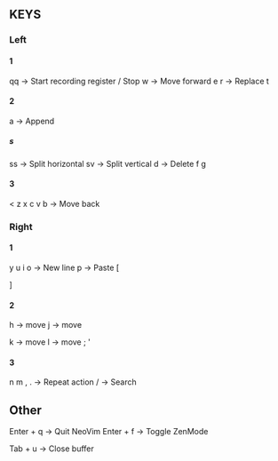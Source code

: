 ## KEYS

### Left

#### 1

qq -> Start recording register / Stop
w -> Move forward
e
r -> Replace
t

#### 2

a -> Append
##### s
ss -> Split horizontal
sv -> Split vertical
d -> Delete
f
g

#### 3

<
z
x
c
v
b -> Move back

### Right

#### 1

y
u
i
o -> New line
p -> Paste
[

]

#### 2

h -> move
j -> move

k -> move
l -> move
;
'

#### 3

n
m
,
. -> Repeat action
/ -> Search


## Other

Enter + q -> Quit NeoVim
Enter + f -> Toggle ZenMode

Tab + u -> Close buffer
